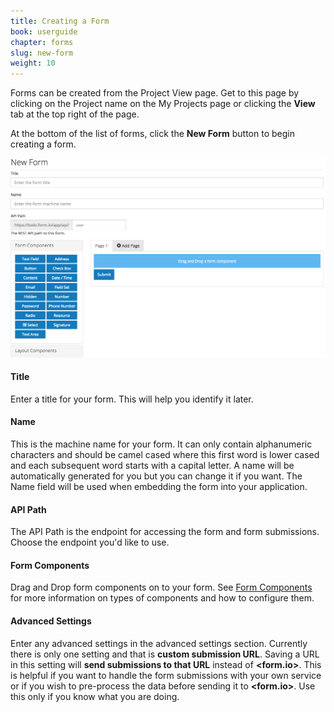 ```yaml
---
title: Creating a Form
book: userguide
chapter: forms
slug: new-form
weight: 10
---
```

<p>Forms can be created from the Project View page. Get to this page by clicking on the Project name on the My Projects page or clicking the <strong>View</strong> tab at the top right of the page. </p>
<p>At the bottom of the list of forms, click the <strong>New Form</strong> button to begin creating a form.</p>
<img src="/assets/img/new-form.png">
<h4>Title</h4>
<p>Enter a title for your form. This will help you identify it later.</p>
<h4>Name</h4>
<p>This is the machine name for your form. It can only contain alphanumeric characters and should be camel cased where this first word is lower cased and each subsequent word starts with a capital letter. A name will be automatically generated for you but you can change it if you want. The Name field will be used when embedding the form into your application.</p>
<h4>API Path</h4>
<p>The API Path is the endpoint for accessing the form and form submissions. Choose the endpoint you'd like to use.</p>
<h4>Form Components</h4>
<p>Drag and Drop form components on to your form. See <a href="#form-components">Form Components</a> for more information on types of components and how to configure them.</p>
<h4>Advanced Settings</h4>

Enter any advanced settings in the advanced settings section. Currently there is only one setting and that is **custom submission URL**. Saving a URL in this setting will **send submissions to that URL** instead of **&lt;<span class="text-primary">form</span>.<span class="text-secondary">io</span>&gt;**. This is helpful if you want to handle the form submissions with your own service or if you wish to pre-process the data before sending it to **&lt;<span class="text-primary">form</span>.<span class="text-secondary">io</span>&gt;**. Use this only if you know what you are doing.
